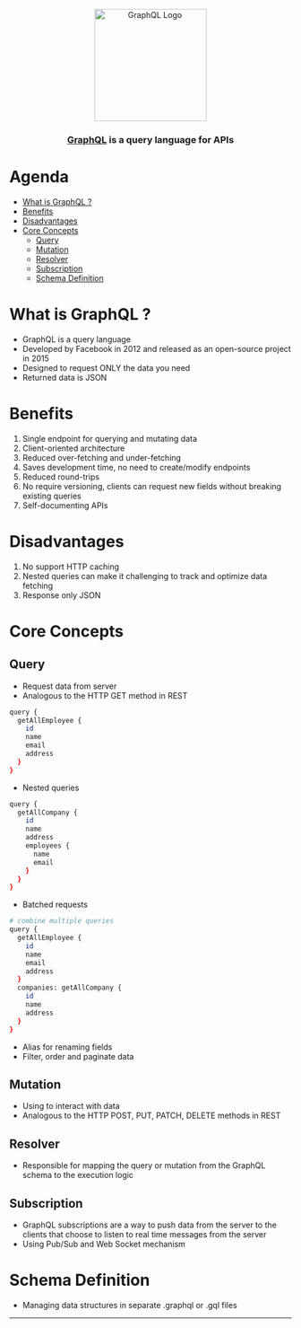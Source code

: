 <p align="center">
  <a href="https://graphql.org" target="blank">
    <img
        width="200"
        src="https://upload.wikimedia.org/wikipedia/commons/1/17/GraphQL_Logo.svg"
        alt="GraphQL Logo"
    />
  </a>
</p>

<h3 align="center">
  <a href="https://docs.nestjs.com/graphql/quick-start" target="_blank">GraphQL</a>
  is a query language for APIs
</h3>

# Agenda

- [What is GraphQL ?](#what-is-graphql)
- [Benefits](#benefits)
- [Disadvantages](#disadvantages)
- [Core Concepts](#core-concepts)
  - [Query](#query)
  - [Mutation](#mutation)
  - [Resolver](#resolver)
  - [Subscription](#subscription)
  - [Schema Definition](#schema-definition)

# What is GraphQL ?

- GraphQL is a query language
- Developed by Facebook in 2012 and released as an open-source project in 2015
- Designed to request ONLY the data you need
- Returned data is JSON

# Benefits

1. Single endpoint for querying and mutating data
2. Client-oriented architecture
3. Reduced over-fetching and under-fetching
4. Saves development time, no need to create/modify endpoints
5. Reduced round-trips
6. No require versioning, clients can request new fields without breaking existing queries
7. Self-documenting APIs

# Disadvantages

1. No support HTTP caching
2. Nested queries can make it challenging to track and optimize data fetching
3. Response only JSON

# Core Concepts

## Query

- Request data from server
- Analogous to the HTTP GET method in REST

```bash
query {
  getAllEmployee {
    id
    name
    email
    address
  }
}
```

- Nested queries

```bash
query {
  getAllCompany {
    id
    name
    address
    employees {
      name
      email
    }
  }
}
```

- Batched requests

```bash
# combine multiple queries
query {
  getAllEmployee {
    id
    name
    email
    address
  }
  companies: getAllCompany {
    id
    name
    address
  }
}
```

- Alias for renaming fields
- Filter, order and paginate data

## Mutation

- Using to interact with data
- Analogous to the HTTP POST, PUT, PATCH, DELETE methods in REST

## Resolver

- Responsible for mapping the query or mutation from the GraphQL schema to the execution logic

## Subscription

- GraphQL subscriptions are a way to push data from the server to the clients that choose to listen to real time messages from the server
- Using Pub/Sub and Web Socket mechanism

# Schema Definition

- Managing data structures in separate .graphql or .gql files

---
